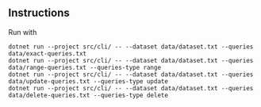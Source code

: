 ## Instructions

Run with

	dotnet run --project src/cli/ -- --dataset data/dataset.txt --queries data/exact-queries.txt
	dotnet run --project src/cli/ -- --dataset data/dataset.txt --queries data/range-queries.txt --queries-type range
	dotnet run --project src/cli/ -- --dataset data/dataset.txt --queries data/update-queries.txt --queries-type update
	dotnet run --project src/cli/ -- --dataset data/dataset.txt --queries data/delete-queries.txt --queries-type delete

